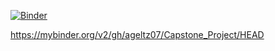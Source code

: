[![Binder](https://mybinder.org/badge_logo.svg)](https://mybinder.org/v2/gh/ageltz07/Capstone_Project/HEAD)

https://mybinder.org/v2/gh/ageltz07/Capstone_Project/HEAD
